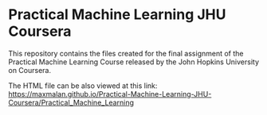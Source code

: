 # Practical Machine Learning JHU Coursera

This repository contains the files created for the final assignment of the Practical Machine Learning Course released by the John Hopkins University on Coursera.

The HTML file can be also viewed at this link:
<br>
https://maxmalan.github.io/Practical-Machine-Learning-JHU-Coursera/Practical_Machine_Learning
